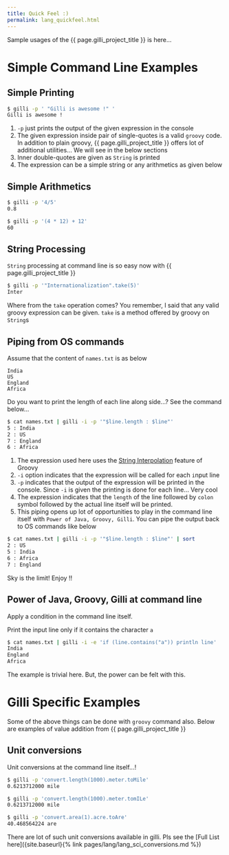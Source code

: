 ```yaml
---
title: Quick Feel :)
permalink: lang_quickfeel.html
---
```


Sample usages of the {{ page.gilli_project_title }} is here...

# Simple Command Line Examples

## Simple Printing

```bash
$ gilli -p ' "Gilli is awesome !" '
Gilli is awesome !
```
1. `-p` just prints the output of the given expression in the console
1. The given expression inside pair of single-quotes is a valid `groovy`
   code. In addition to plain groovy, {{ page.gilli_project_title }} offers lot of
   additional utilities... We will see in the below sections
1. Inner double-quotes are given as `String` is printed
1. The expression can be a simple string or any arithmetics as given below


## Simple Arithmetics

```bash
$ gilli -p '4/5'
0.8

$ gilli -p '(4 * 12) + 12'
60
```

## String Processing

`String` processing at command line is so easy now with {{ page.gilli_project_title }}

```bash
$ gilli -p '"Internationalization".take(5)'
Inter
```
Where from the `take` operation comes? You remember, I said that any valid groovy
expression can be given. `take` is a method offered by groovy on `String`s

## Piping from OS commands

Assume that the content of `names.txt` is as below

```
India
US
England
Africa
```


Do you want to print the length of each line along side...? See the command below...

```bash
$ cat names.txt | gilli -i -p '"$line.length : $line"'
5 : India
2 : US
7 : England
6 : Africa
```

1. The expression used here uses the [String Interpolation](https://groovy-lang.org/syntax.html#_string_interpolation)
feature of Groovy
1. `-i` option indicates that the expression will be called for each `i`nput
line
1. `-p` indicates that the output of the expression will be printed in the console. Since `-i` is given
the printing is done for each line... Very cool
1. The expression indicates that the `length` of the line followed by `colon` symbol
   followed by the actual line itself will be printed. 
1. This piping opens up lot of opportunities to play in the command line itself with
`Power of Java, Groovy, Gilli`. You can pipe the output back to OS commands like below

```bash
$ cat names.txt | gilli -i -p '"$line.length : $line"' | sort
2 : US
5 : India
6 : Africa
7 : England
```

Sky is the limit! Enjoy !!


## Power of Java, Groovy, Gilli at command line

Apply a condition in the command line itself.

Print the input line only if it contains the character `a`

```bash
$ cat names.txt | gilli -i -e 'if (line.contains("a")) println line'
India
England
Africa
```

The example is trivial here. But, the power can be felt with this.

# Gilli Specific Examples

Some of the above things can be done with `groovy` command also. Below are examples
of value addition from {{ page.gilli_project_title }}

## Unit conversions

Unit conversions at the command line itself...!

```bash
$ gilli -p 'convert.length(1000).meter.toMile'
0.6213712000 mile

$ gilli -p 'convert.length(1000).meter.tomILe'
0.6213712000 mile

$ gilli -p 'convert.area(1).acre.toAre'
40.468564224 are

```

There are lot of such unit conversions available in gilli. Pls see
the [Full List here]({site.baseurl}{% link pages/lang/lang_sci_conversions.md %})